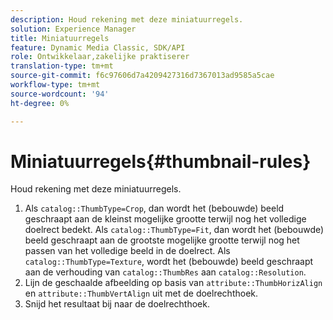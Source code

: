 ```yaml
---
description: Houd rekening met deze miniatuurregels.
solution: Experience Manager
title: Miniatuurregels
feature: Dynamic Media Classic, SDK/API
role: Ontwikkelaar,zakelijke praktiserer
translation-type: tm+mt
source-git-commit: f6c97606d7a4209427316d7367013ad9585a5cae
workflow-type: tm+mt
source-wordcount: '94'
ht-degree: 0%

---
```



# Miniatuurregels{#thumbnail-rules}

Houd rekening met deze miniatuurregels.

1. Als `catalog::ThumbType=Crop`, dan wordt het (bebouwde) beeld geschraapt aan de kleinst mogelijke grootte terwijl nog het volledige doelrect bedekt. Als `catalog::ThumbType=Fit`, dan wordt het (bebouwde) beeld geschraapt aan de grootste mogelijke grootte terwijl nog het passen van het volledige beeld in de doelrect. Als `catalog::ThumbType=Texture`, wordt het (bebouwde) beeld geschraapt aan de verhouding van `catalog::ThumbRes` aan `catalog::Resolution`.
1. Lijn de geschaalde afbeelding op basis van `attribute::ThumbHorizAlign` en `attribute::ThumbVertAlign` uit met de doelrechthoek.
1. Snijd het resultaat bij naar de doelrechthoek.

